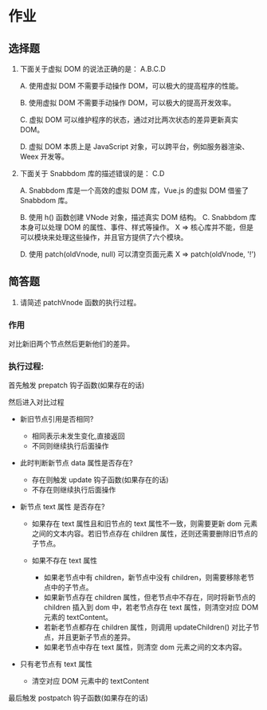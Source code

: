 # 作业

## 选择题

1. 下面关于虚拟 DOM 的说法正确的是： A.B.C.D

   A. 使用虚拟 DOM 不需要手动操作 DOM，可以极大的提高程序的性能。

   B. 使用虚拟 DOM 不需要手动操作 DOM，可以极大的提高开发效率。

   C. 虚拟 DOM 可以维护程序的状态，通过对比两次状态的差异更新真实 DOM。

   D. 虚拟 DOM 本质上是 JavaScript 对象，可以跨平台，例如服务器渲染、Weex 开发等。

2) 下面关于 Snabbdom 库的描述错误的是： C.D

   A. Snabbdom 库是一个高效的虚拟 DOM 库，Vue.js 的虚拟 DOM 借鉴了 Snabbdom 库。

   B. 使用 h() 函数创建 VNode 对象，描述真实 DOM 结构。
   C. Snabbdom 库本身可以处理 DOM 的属性、事件、样式等操作。 X => 核心库并不能，但是可以模块来处理这些操作，并且官方提供了六个模块。

   D. 使用 patch(oldVnode, null) 可以清空页面元素 X => patch(oldVnode, '!')

## 简答题

1. 请简述 patchVnode 函数的执行过程。

### 作用

对比新旧两个节点然后更新他们的差异。

### 执行过程:

首先触发 prepatch 钩子函数(如果存在的话)

然后进入对比过程

- 新旧节点引用是否相同?

  - 相同表示未发生变化,直接返回
  - 不同则继续执行后面操作

- 此时判断新节点 data 属性是否存在?

  - 存在则触发 update 钩子函数(如果存在的话)
  - 不存在则继续执行后面操作

- 新节点 text 属性 是否存在?

  - 如果存在 text 属性且和旧节点的 text 属性不一致，则需要更新 dom 元素之间的文本内容。若旧节点存在 children 属性，还则还需要删除旧节点的子节点。

  - 如果不存在 text 属性
    - 如果老节点中有 children，新节点中没有 children，则需要移除老节点中的子节点。
    - 如果新节点存在 children 属性，但老节点中不存在，同时将新节点的 children 插入到 dom 中，若老节点存在 text 属性，则清空对应 DOM 元素的 textContent。
    - 若新老节点都存在 children 属性，则调用 updateChildren() 对比子节点，并且更新子节点的差异。
    - 如果老节点中存在 text 属性，则清空 dom 元素之间的文本内容。

- 只有老节点有 text 属性
  - 清空对应 DOM 元素中的 textContent

最后触发 postpatch 钩子函数(如果存在的话)
